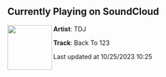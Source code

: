 ## Currently Playing on SoundCloud

[<img align="left" width="100" src="https://i1.sndcdn.com/artworks-DVsLWWO5uEZVD6ci-AA8pjg-t500x500.jpg">](https://soundcloud.com/teedeejayyy/back-to-123?in=teedeejayyy/sets/back-to-123)

**Artist**: TDJ 

**Track**: Back To 123

Last updated at 10/25/2023 10:25
